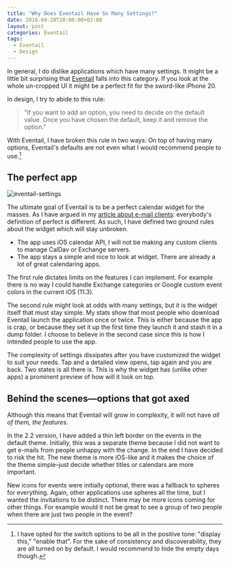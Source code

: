 ```yaml
---
title: "Why Does Eventail Have So Many Settings?"
date: 2018-04-20T20:00:00+02:00
layout: post
categories: Eventail
tags:
  - Eventail
  - Design
---
```


In general, I do dislike applications which have many settings. It might be a little bit surprising that [Eventail][eventail] falls into this category. If you look at the whole un-cropped UI it might be a perfect fit for the sword-like iPhone 20.

In design, I try to abide to this rule:

> "If you want to add an option, you need to decide on the default value. Once you have chosen the default, keep it and remove the option." 

With Eventail, I have broken this rule in two ways: On top of having many options, Eventail's defaults are not even what I would recommend people to use.[^defaults]

[^defaults]: I have opted for the switch options to be all in the positive tone: "display this," "enable that". For the sake of consistency and discoverability, they are all turned on by default. I would recommend to hide the empty days though.

## The perfect app

![eventail-settings]

[eventail-settings]: /images/2018-04-20/eventail-settings@3x.png#+right+half

The ultimate goal of Eventail is to be a perfect calendar widget for the masses. As I have argued in my [article about e-mail clients][cwk-email]: everybody's definition of perfect is different. As such, I have defined two ground rules about the widget which will stay unbroken.

- The app uses iOS calendar API, I will not be making any custom clients to manage CalDav or Exchange servers.
- The app stays a simple and nice to look at widget. There are already a lot of great calendaring apps.

The first rule dictates limits on the features I can implement. For example there is no way I could handle Exchange categories or Google custom event colors in the current iOS (11.3).

The second rule might look at odds with many settings, but it is the widget itself that must stay simple. My stats show that most people who download Eventail launch the application once or twice. This is either because the app is crap, or because they set it up the first time they launch it and stash it in a dump folder. I choose to believe in the second case since this is how I intended people to use the app.

The complexity of settings dissipates after you have customized the widget to suit your needs. Tap and a detailed view opens, tap again and you are back. Two states is all there is. This is why the widget has (unlike other apps) a prominent preview of how will it look on top.

## Behind the scenes—options that got axed

Although this means that Eventail will grow in complexity, it will not have _all of them, the features_.

In the 2.2 version, I have added a thin left border on the events in the default theme. Initially, this was a separate theme because I did not want to get e-mails from people unhappy with the change. In the end I have decided to risk the hit. The new theme is more iOS-like and it makes the choice of the theme simple–just decide whether titles or calendars are more important.

New icons for events were initially optional, there was a fallback to spheres for everything. Again, other applications use spheres all the time, but I wanted the invitations to be distinct. There may be more icons coming for other things. For example would it not be great to see a group of two people when there are just two people in the event?

[eventail]: https://itunes.apple.com/us/app/eventail/id959674103?ls=1&mt=8&at=1010lIXq
[cwk-email]: https://yozy.net/2018/03/why-there-is-no-perfect-email-application/
